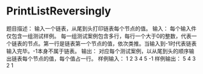 # PrintListReversingly
题目描述：
输入一个链表，从尾到头打印链表每个节点的值。
输入：
每个输入件仅包含一组测试样例。
每一组测试案例包含多行，每行一个大于0的整数，代表一个链表的节点。第一行是链表第一个节点的值，依次类推。当输入到-1时代表链表输入完毕。-1本身不属于链表。
输出：
对应每个测试案例，以从尾到头的顺序输出链表每个节点的值，每个值占一行。
样例输入：
1
2
3
4
5
-1
样例输出：
5
4
3
2
1
